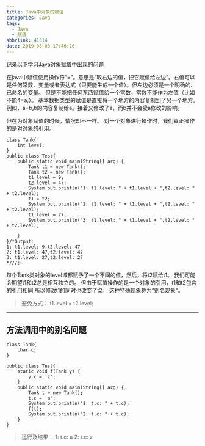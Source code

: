 ```yaml
---
title: Java中对象的赋值
categories: Java
tags:
  - Java
  - 赋值
abbrlink: 41314
date: 2019-08-03 17:46:26
---
```

记录以下学习Java对象赋值中出现的问题
<!--more-->

在java中赋值使用操作符“=”。意思是“取右边的值，把它赋值给左边”。右值可以是任何常数、变量或者表达式（只要能生成一个值）。但左边必须是一个明确的、已命名的变量。
但是不能把任何东西赋值给一个常数，常数不能作为左值（比如不能4=a;）。
基本数据类型的赋值是直接将一个地方的内容复制到了另一个地方。例如，a=b,b的内容复制给a。接着又修改了a，而b并不会受a修改的影响。
	
但在为对象赋值的时候，情况却不一样。
对一个对象进行操作时，我们真正操作的是对对象的引用。



```
class Tank{
	int level;
}
public class Test{
	public static void main(String[] arg) {
		Tank t1 = new Tank();
		Tank t2 = new Tank();
		t1.level = 9;
		t2.level = 47;
		System.out.println("1: t1.level: " + t1.level + ",t2.level: " + t2.level);
		t1 = t2;
		System.out.println("2: t1.level: " + t1.level + ",t2.level: " + t2.level);
		t1.level = 27;
		System.out.println("3: t1.level: " + t1.level + ",t2.level: " + t2.level);
	
	}
}/*Output:
1: t1.level: 9,t2.level: 47
2: t1.level: 47,t2.level: 47
3: t1.level: 27,t2.level: 27
*///:~
```

每个Tank类对象的level域都赋予了一个不同的值，然后，将t2赋给t1。
我们可能会期望t1和t2总是相互独立的。
但由于赋值操作的是一个对象的引用，t1和t2包含的引用相同,所以修改t1的同时也改变了t2。
这种特殊现象称为”别名现象“。
	
>避免方式：
>t1.level = t2.level;
	
---
	
## 方法调用中的别名问题
	
```
class Tank{		
	char c;
}

public class Test{
	static void f(Tank y) {
		y.c = 'z';
	}
	public static void main(String[] arg) {
		Tank t = new Tank();
		t.c = 'a';
		System.out.println("1: t.c: " + t.c);
		f(t);
		System.out.println("2: t.c: " + t.c);
	}
}
```
	
>运行及结果：
>1: t.c: a
>2: t.c: z

	
